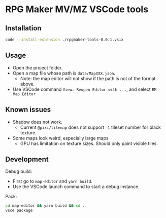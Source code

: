 # RPG Maker MV/MZ VSCode tools

## Installation
```bash
code --install-extension ./rpgmaker-tools-0.0.1.vsix
```

## Usage
- Open the project folder.
- Open a map file whose path is `data/MapXXX.json`.
  - Note: the map editor will not show if the path is not of the format above.
- Use VSCode command `View: Reopen Editor with ...`, and select `RM Map Editor`


## Known issues

- Shadow does not work.
  - Current `@pixi/tilemap` does not support `-1` tileset number for black texture.
- Some maps look weird, especially large maps
  - GPU has limitation on texture sizes. Should only paint visible tiles.
  

## Development

Debug build:
- First go to `map-editor` and `yarn build`.
- Use the VSCode launch command to start a debug instance.

Pack:
```bash
cd map-editor && yarn build && cd ..
vsce package
```
